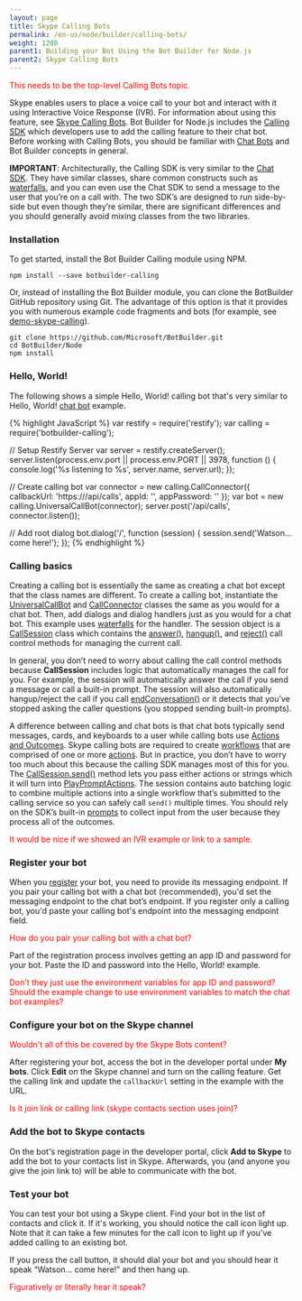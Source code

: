 ```yaml
---
layout: page
title: Skype Calling Bots
permalink: /en-us/node/builder/calling-bots/
weight: 1200
parent1: Building your Bot Using the Bot Builder for Node.js
parent2: Skype Calling Bots
---
```


<span style="color:red">This needs to be the top-level Calling Bots topic.</span>


Skype enables users to place a voice call to your bot and interact with it using Interactive Voice Response (IVR). For information about using this feature, see [Skype Calling Bots](/en-us/skype/calling/). Bot Builder for Node.js includes the [Calling SDK](/en-us/node/builder/calling-reference/modules/_botbuilder_d_) which developers use to add the calling feature to their chat bot. Before working with Calling Bots, you should be familiar with [Chat Bots](/en-us/node/builder/chat-bots/) and Bot Builder concepts in general.  


<div class="docs-text-note"> <strong>IMPORTANT</strong>: Architecturally, the Calling SDK is very similar to the <a href="/en-us/node/builder/chat-reference/modules/_botbuilder_d_" target="_blank">Chat SDK</a>. They have similar classes, share common constructs such as <a href="/en-us/node/builder/chat/waterfalls/" target="_blank">waterfalls</a>, and you can even use the Chat SDK to send a message to the user that you’re on a call with. The two SDK’s are designed to run side-by-side but even though they’re similar, there are significant differences and you should generally avoid mixing classes from the two libraries.</div>

### Installation

To get started, install the Bot Builder Calling module using NPM.

```
npm install --save botbuilder-calling
```

Or, instead of installing the Bot Builder module, you can clone the BotBuilder GitHub repository using Git. The advantage of this option is that it provides you with numerous example code fragments and bots (for example, see [demo-skype-calling](/en-us/samples/)).

```
git clone https://github.com/Microsoft/BotBuilder.git
cd BotBuilder/Node
npm install
```

### Hello, World!

The following shows a simple Hello, World! calling bot that's very similar to Hello, World! [chat bot](/en-us/node/builder/getting-started/) example. 

{% highlight JavaScript %}
var restify = require('restify');
var calling = require('botbuilder-calling');

// Setup Restify Server
var server = restify.createServer();
server.listen(process.env.port || process.env.PORT || 3978, function () {
   console.log('%s listening to %s', server.name, server.url); 
});

// Create calling bot
var connector = new calling.CallConnector({
    callbackUrl: 'https://<your host>/api/calls',
    appId: '<your bots app id>',
    appPassword: '<your bots app password>'
});
var bot = new calling.UniversalCallBot(connector);
server.post('/api/calls', connector.listen());

// Add root dialog
bot.dialog('/', function (session) {
    session.send('Watson... come here!');
});
{% endhighlight %}

### Calling basics

Creating a calling bot is essentially the same as creating a chat bot except that the class names are different. To create a calling bot, instantiate the [UniversalCallBot](/en-us/node/builder/calling-reference/classes/_botbuilder_d_.universalcallbot) and [CallConnector](/en-us/node/builder/calling-reference/classes/_botbuilder_d_.callconnector) classes the same as you would for a chat bot. Then, add dialogs and dialog handlers just as you would for a chat bot. This example uses [waterfalls](/en-us/node/builder/chat/waterfalls) for the handler. The session object is a [CallSession](/en-us/node/builder/calling-reference/classes/_botbuilder_d_.callsession) class which contains the [answer()](/en-us/node/builder/calling-reference/classes/_botbuilder_d_.callsession#answer), [hangup()](/en-us/node/builder/calling-reference/classes/_botbuilder_d_.callsession#hangup), and [reject()](/en-us/node/builder/calling-reference/classes/_botbuilder_d_.callsession#reject) call control methods for managing the current call. 

In general, you don’t need to worry about calling the call control methods because **CallSession** includes logic that automatically manages the call for you. For example, the session will automatically answer the call if you send a message or call a built-in prompt. The session will also automatically hangup/reject the call if you call [endConversation()](/en-us/node/builder/calling-reference/classes/_botbuilder_d_.callsession#endconversation) or it detects that you’ve stopped asking the caller questions (you stopped sending built-in prompts).

A difference between calling and chat bots is that chat bots typically send messages, cards, and keyboards to a user while calling bots use [Actions and Outcomes](/en-us/skype/calling/#actions-and-outcomes). Skype calling bots are required to create [workflows](/en-us/node/builder/calling-reference/interfaces/_botbuilder_d_.iworkflow) that are comprised of one or more [actions](/en-us/node/builder/calling-reference/interfaces/_botbuilder_d_.iaction). But in practice, you don’t have to worry too much about this because the calling SDK manages most of this for you. The [CallSession.send()](/en-us/node/builder/calling-reference/classes/_botbuilder_d_.callsession#send) method lets you pass either actions or strings which it will turn into [PlayPromptActions](/en-us/node/builder/calling-reference/classes/_botbuilder_d_.playpromptaction). The session contains auto batching logic to combine multiple actions into a single workflow that’s submitted to the calling service so you can safely call `send()` multiple times. You should rely on the SDK’s built-in [prompts](/en-us/node/builder/calling/prompts/) to collect input from the user because they process all of the outcomes.  

<span style="color:red">It would be nice if we showed an IVR example or link to a sample.</span>

### Register your bot

When you [register](/en-us/registration/) your bot, you need to provide its messaging endpoint. If you pair your calling bot with a chat bot (recommended), you'd set the messaging endpoint to the chat bot’s endpoint. If you register only a calling bot, you'd paste your calling bot's endpoint into the messaging endpoint field.  

<span style="color:red">How do you pair your calling bot with a chat bot?</span>

Part of the registration process involves getting an app ID and password for your bot. Paste the ID and password into the Hello, World! example.

<span style="color:red">Don't they just use the environment variables for app ID and password? Should the example change to use environment variables to match the chat bot examples?</span>

### Configure your bot on the Skype channel

<span style="color:red">Wouldn't all of this be covered by the Skype Bots content?</span>

After registering your bot, access the bot in the developer portal under **My bots**. Click **Edit** on the Skype channel and turn on the calling feature. Get the calling link and update the `callbackUrl` setting in the example with the URL.

<span style="color:red">Is it join link or calling link (skype contacts section uses join)?</span>


### Add the bot to Skype contacts

On the bot's registration page in the developer portal, click **Add to Skype** to add the bot to your contacts list in Skype. Afterwards, you (and anyone you give the join link to) will be able to communicate with the bot.

### Test your bot

You can test your bot using a Skype client. Find your bot in the list of contacts and click it. If it's working, you should notice the call icon light up. Note that it can take a few minutes for the call icon to light up if you’ve added calling to an existing bot.  

If you press the call button, it should dial your bot and you should hear it speak “Watson… come here!” and then hang up.

<span style="color:red">Figuratively or literally hear it speak?</span>
  
